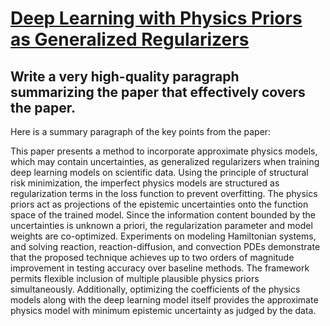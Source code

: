 # [Deep Learning with Physics Priors as Generalized Regularizers](https://arxiv.org/abs/2312.08678)

## Write a very high-quality paragraph summarizing the paper that effectively covers the paper.

 Here is a summary paragraph of the key points from the paper:

This paper presents a method to incorporate approximate physics models, which may contain uncertainties, as generalized regularizers when training deep learning models on scientific data. Using the principle of structural risk minimization, the imperfect physics models are structured as regularization terms in the loss function to prevent overfitting. The physics priors act as projections of the epistemic uncertainties onto the function space of the trained model. Since the information content bounded by the uncertainties is unknown a priori, the regularization parameter and model weights are co-optimized. Experiments on modeling Hamiltonian systems, and solving reaction, reaction-diffusion, and convection PDEs demonstrate that the proposed technique achieves up to two orders of magnitude improvement in testing accuracy over baseline methods. The framework permits flexible inclusion of multiple plausible physics priors simultaneously. Additionally, optimizing the coefficients of the physics models along with the deep learning model itself provides the approximate physics model with minimum epistemic uncertainty as judged by the data.
